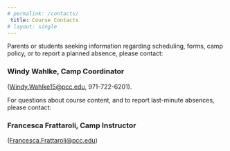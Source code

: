 ```yaml
---
# permalink: /contacts/
 title: Course Contacts
# layout: single
---
```


   
Parents or students seeking information regarding scheduling, forms, camp policy, or to report a planned absence, please contact:

### Windy Wahlke, Camp Coordinator 
(<Windy.Wahlke15@pcc.edu>, 971-722-6201).

For questions about course content, and to report last-minute absences, please contact:

### Francesca Frattaroli, Camp Instructor 
(<Francesca.Frattaroli@pcc.edu>)

